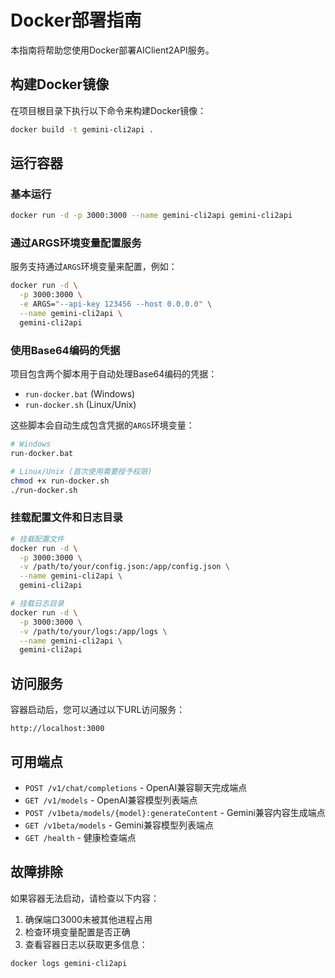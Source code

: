 # Docker部署指南

本指南将帮助您使用Docker部署AIClient2API服务。

## 构建Docker镜像

在项目根目录下执行以下命令来构建Docker镜像：

```bash
docker build -t gemini-cli2api .
```

## 运行容器

### 基本运行

```bash
docker run -d -p 3000:3000 --name gemini-cli2api gemini-cli2api
```

### 通过ARGS环境变量配置服务

服务支持通过`ARGS`环境变量来配置，例如：

```bash
docker run -d \
  -p 3000:3000 \
  -e ARGS="--api-key 123456 --host 0.0.0.0" \
  --name gemini-cli2api \
  gemini-cli2api
```

### 使用Base64编码的凭据

项目包含两个脚本用于自动处理Base64编码的凭据：
- `run-docker.bat` (Windows)
- `run-docker.sh` (Linux/Unix)

这些脚本会自动生成包含凭据的`ARGS`环境变量：

```bash
# Windows
run-docker.bat

# Linux/Unix (首次使用需要授予权限)
chmod +x run-docker.sh
./run-docker.sh
```

### 挂载配置文件和日志目录

```bash
# 挂载配置文件
docker run -d \
  -p 3000:3000 \
  -v /path/to/your/config.json:/app/config.json \
  --name gemini-cli2api \
  gemini-cli2api

# 挂载日志目录
docker run -d \
  -p 3000:3000 \
  -v /path/to/your/logs:/app/logs \
  --name gemini-cli2api \
  gemini-cli2api
```

## 访问服务

容器启动后，您可以通过以下URL访问服务：

```
http://localhost:3000
```

## 可用端点

- `POST /v1/chat/completions` - OpenAI兼容聊天完成端点
- `GET /v1/models` - OpenAI兼容模型列表端点
- `POST /v1beta/models/{model}:generateContent` - Gemini兼容内容生成端点
- `GET /v1beta/models` - Gemini兼容模型列表端点
- `GET /health` - 健康检查端点

## 故障排除

如果容器无法启动，请检查以下内容：

1. 确保端口3000未被其他进程占用
2. 检查环境变量配置是否正确
3. 查看容器日志以获取更多信息：

```bash
docker logs gemini-cli2api